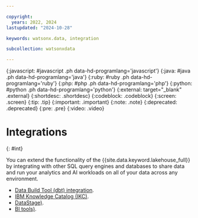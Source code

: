```yaml
---

copyright:
  years: 2022, 2024
lastupdated: "2024-10-28"

keywords: watsonx.data, integration

subcollection: watsonxdata

---
```


{:javascript: #javascript .ph data-hd-programlang='javascript'}
{:java: #java .ph data-hd-programlang='java'}
{:ruby: #ruby .ph data-hd-programlang='ruby'}
{:php: #php .ph data-hd-programlang='php'}
{:python: #python .ph data-hd-programlang='python'}
{:external: target="_blank" .external}
{:shortdesc: .shortdesc}
{:codeblock: .codeblock}
{:screen: .screen}
{:tip: .tip}
{:important: .important}
{:note: .note}
{:deprecated: .deprecated}
{:pre: .pre}
{:video: .video}

# Integrations
{: #int}

You can extend the functionality of the {{site.data.keyword.lakehouse_full}} by integrating with other SQL query engines and databases to share data and run your analytics and AI workloads on all of your data across any environment.


* [Data Build Tool (dbt) integration](watsonxdata?topic=watsonxdata-abt_dbt).
* [IBM Knowledge Catalog (IKC)](watsonxdata?topic=watsonxdata-ikc_integration).
* [DataStage)](watsonxdata?topic=watsonxdata-dc_integration).
* [BI tools)](watsonxdata?topic=watsonxdata-abt_bi).
